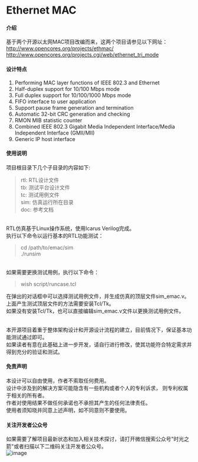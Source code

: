 # Ethernet MAC

#### 介绍
基于两个开源以太网MAC项目改编而来，这两个项目请参见以下网址：<br>
http://www.opencores.org/projects/ethmac/ <br>
http://www.opencores.org/projects.cgi/web/ethernet_tri_mode <br>

#### 设计特点 

1.  Performing MAC layer functions of IEEE 802.3 and Ethernet 
2.  Half-duplex support for 10/100 Mbps mode
3.  Full duplex support for 10/100/1000 Mbps mode
4.  FIFO interface to user application
5.  Support pause frame generation and termination
6.  Automatic 32-bit CRC generation and checking
7.  RMON MIB statistic counter
8.  Combined IEEE 802.3 Gigabit Media Independent Interface/Media Independent Interface (GMII/MII)
9.  Generic IP host interface

#### 使用说明

项目根目录下几个子目录的内容如下:<br>
<blockquote>
rtl: RTL设计文件<br>
tb: 测试平台设计文件<br>
tc: 测试用例文件<br>
sim: 仿真运行所在目录<br>
doc: 参考文档<br>
</blockquote>
<br>
RTL仿真基于Linux操作系统，使用Icarus Verilog完成。<br>
执行以下命令以运行基本的RTL功能测试：<br>
<blockquote>
cd /path/to/emac/sim<br>
./runsim<br>
</blockquote>
<br>
如果需要更换测试用例，执行以下命令：<br>
<blockquote>
wish script/runcase.tcl<br>
</blockquote>
在弹出的对话框中可以选择测试用例文件，并生成仿真的顶层文件sim_emac.v。<br>
上面产生测试顶层文件的方法需要安装Tcl/Tk。<br>
如果没有安装Tcl/Tk，也可以直接编辑sim_emac.v文件以更换测试用例文件。<br>
<br>

本开源项目着重于整体架构设计和开源设计流程的建立，目前情况下，保证基本功能测试通过即可。<br>
如果读者有意在此基础上进一步开发，请自行进行修改，使其功能符合特定需求并得到充分的验证和测试。<br>

#### 免责声明

本设计可以自由使用，作者不索取任何费用。<br>
设计中涉及到的解决方案可能隐含有一些机构或者个人的专利诉求， 则专利权属于相关的所有者。<br>
作者对使用结果不做任何承诺也不承担其产生的任何法律责任。<br>
使用者须知晓并同意上述声明，如不同意则不要使用。<br>

#### 关注开发者公众号
如果需要了解项目最新状态和加入相关技术探讨，请打开微信搜索公众号"时光之箭"或者扫描以下二维码关注开发者公众号。<br>
![image](https://open.weixin.qq.com/qr/code?username=Arrow-of-Time-zd "时光之箭")



